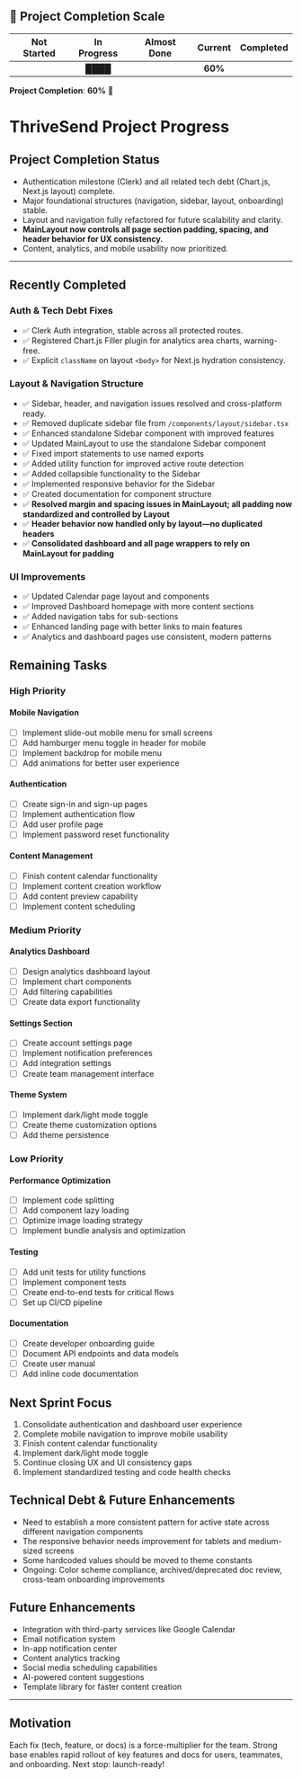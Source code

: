 ## 🚦 **Project Completion Scale**

| Not Started | In Progress | Almost Done | **Current** | Completed |
|:-----------:|:-----------:|:-----------:|:-----------:|:---------:|
|             |     ████    |             |  **60%**    |           |

**Project Completion**: **60%**  🚀

# ThriveSend Project Progress

## Project Completion Status

- Authentication milestone (Clerk) and all related tech debt (Chart.js, Next.js layout) complete.
- Major foundational structures (navigation, sidebar, layout, onboarding) stable.
- Layout and navigation fully refactored for future scalability and clarity.
- **MainLayout now controls all page section padding, spacing, and header behavior for UX consistency.**
- Content, analytics, and mobile usability now prioritized.

---

## Recently Completed

### Auth & Tech Debt Fixes
- ✅ Clerk Auth integration, stable across all protected routes.
- ✅ Registered Chart.js Filler plugin for analytics area charts, warning-free.
- ✅ Explicit `className` on layout `<body>` for Next.js hydration consistency.

### Layout & Navigation Structure
- ✅ Sidebar, header, and navigation issues resolved and cross-platform ready.
- ✅ Removed duplicate sidebar file from `/components/layout/sidebar.tsx`
- ✅ Enhanced standalone Sidebar component with improved features
- ✅ Updated MainLayout to use the standalone Sidebar component
- ✅ Fixed import statements to use named exports
- ✅ Added utility function for improved active route detection
- ✅ Added collapsible functionality to the Sidebar
- ✅ Implemented responsive behavior for the Sidebar
- ✅ Created documentation for component structure
- ✅ **Resolved margin and spacing issues in MainLayout; all padding now standardized and controlled by Layout**
- ✅ **Header behavior now handled only by layout—no duplicated headers**
- ✅ **Consolidated dashboard and all page wrappers to rely on MainLayout for padding**

### UI Improvements
- ✅ Updated Calendar page layout and components
- ✅ Improved Dashboard homepage with more content sections
- ✅ Added navigation tabs for sub-sections
- ✅ Enhanced landing page with better links to main features
- ✅ Analytics and dashboard pages use consistent, modern patterns

## Remaining Tasks

### High Priority

#### Mobile Navigation
- [ ] Implement slide-out mobile menu for small screens
- [ ] Add hamburger menu toggle in header for mobile
- [ ] Implement backdrop for mobile menu
- [ ] Add animations for better user experience

#### Authentication
- [ ] Create sign-in and sign-up pages
- [ ] Implement authentication flow
- [ ] Add user profile page
- [ ] Implement password reset functionality

#### Content Management
- [ ] Finish content calendar functionality
- [ ] Implement content creation workflow
- [ ] Add content preview capability
- [ ] Implement content scheduling

### Medium Priority

#### Analytics Dashboard
- [ ] Design analytics dashboard layout
- [ ] Implement chart components
- [ ] Add filtering capabilities
- [ ] Create data export functionality

#### Settings Section
- [ ] Create account settings page
- [ ] Implement notification preferences
- [ ] Add integration settings
- [ ] Create team management interface

#### Theme System
- [ ] Implement dark/light mode toggle
- [ ] Create theme customization options
- [ ] Add theme persistence

### Low Priority

#### Performance Optimization
- [ ] Implement code splitting
- [ ] Add component lazy loading
- [ ] Optimize image loading strategy
- [ ] Implement bundle analysis and optimization

#### Testing
- [ ] Add unit tests for utility functions
- [ ] Implement component tests
- [ ] Create end-to-end tests for critical flows
- [ ] Set up CI/CD pipeline

#### Documentation
- [ ] Create developer onboarding guide
- [ ] Document API endpoints and data models
- [ ] Create user manual
- [ ] Add inline code documentation

## Next Sprint Focus

1. Consolidate authentication and dashboard user experience
2. Complete mobile navigation to improve mobile usability
3. Finish content calendar functionality
4. Implement dark/light mode toggle
5. Continue closing UX and UI consistency gaps
6. Implement standardized testing and code health checks

## Technical Debt & Future Enhancements

- Need to establish a more consistent pattern for active state across different navigation components
- The responsive behavior needs improvement for tablets and medium-sized screens
- Some hardcoded values should be moved to theme constants
- Ongoing: Color scheme compliance, archived/deprecated doc review, cross-team onboarding improvements

## Future Enhancements

- Integration with third-party services like Google Calendar
- Email notification system
- In-app notification center
- Content analytics tracking
- Social media scheduling capabilities
- AI-powered content suggestions
- Template library for faster content creation

---

## Motivation

Each fix (tech, feature, or docs) is a force-multiplier for the team. Strong base enables rapid rollout of key features and docs for users, teammates, and onboarding. Next stop: launch-ready!
